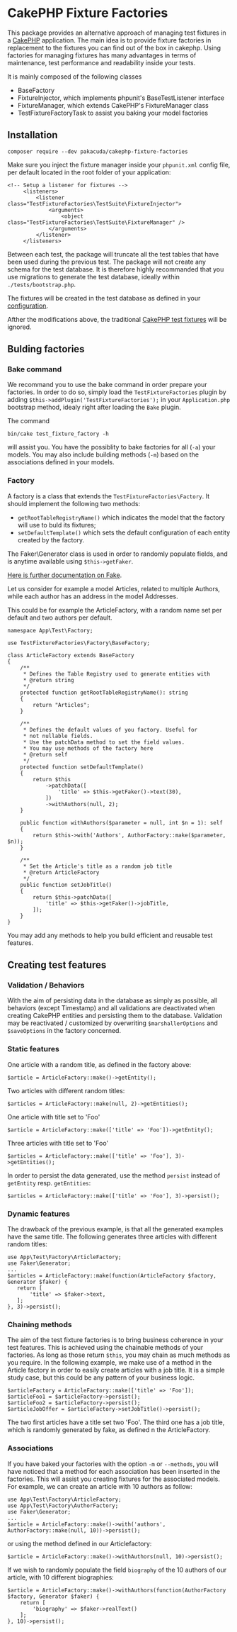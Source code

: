 # CakePHP Fixture Factories

This package provides an alternative approach of managing test fixtures in a [CakePHP](https://book.cakephp.org/4/en/development/testing.html) application. 
The main idea is to provide fixture factories in replacement to the fixtures you can find out of the box in cakephp.
Using factories for managing fixtures has many advantages in terms of maintenance, test performance and readability inside your tests.

It is mainly composed of the following classes
* BaseFactory
* FixtureInjector, which implements phpunit's BaseTestListener interface
* FixtureManager, which extends CakePHP's FixtureManager class
* TestFixtureFactoryTask to assist you baking your model factories 

## Installation

```
composer require --dev pakacuda/cakephp-fixture-factories
```

Make sure you inject the fixture manager inside your `phpunit.xml` config file, per default located in the root folder of your application:

```
<!-- Setup a listener for fixtures -->
     <listeners>
         <listener class="TestFixtureFactories\TestSuite\FixtureInjector">
             <arguments>
                 <object class="TestFixtureFactories\TestSuite\FixtureManager" />
             </arguments>
         </listener>
     </listeners>
``` 

Between each test, the package will truncate all the test tables that have been used during the previous test.
The package will not create any schema for the test database. It is therefore highly recommanded that you use
migrations to generate the test database, ideally within `./tests/bootstrap.php`.

The fixtures will be created in the test database as defined in your [configuration](https://book.cakephp.org/4/en/development/testing.html#test-database-setup).

Afther the modifications above, the traditional [CakePHP test fixtures](https://book.cakephp.org/4/en/development/testing.html#fixtures) will be ignored.  

## Bulding factories

### Bake command

We recommand you to use the bake command in order prepare your factories. In order to do so, simply load the `TestFixtureFactories` plugin 
by adding `$this->addPlugin('TestFixtureFactories');` in your `Application.php` bootstrap method, idealy right after loading the `Bake` plugin.

The command
```
bin/cake test_fixture_factory -h
```
will assist you. You have the possiblity to bake factories for all (`-a`) your models. You may also include building methods (`-m`)
based on the associations defined in your models.

### Factory
A factory is a class that extends the `TestFixtureFactories\Factory`. It should implement the following two methods:
* `getRootTableRegistryName()`  which indicates the model that the factory will use to buld its fixtures;
* `setDefaultTemplate()`  which sets the default configuration of each entity created by the factory.

The Faker\Generator class is used in order to randomly populate fields, and is anytime available using `$this->getFaker`.

[Here is further documentation on Fake](https://github.com/fzaninotto/Faker). 

Let us consider for example a model Articles, related to multiple Authors, while each author has an address in the model Addresses.

This could be for example the ArticleFactory, with a random name set per default and two authors per default.
```$xslt
namespace App\Test\Factory;

use TestFixtureFactories\Factory\BaseFactory;

class ArticleFactory extends BaseFactory
{
    /**
     * Defines the Table Registry used to generate entities with
     * @return string
     */
    protected function getRootTableRegistryName(): string
    {
        return "Articles";
    }

    /**
     * Defines the default values of you factory. Useful for
     * not nullable fields.
     * Use the patchData method to set the field values.
     * You may use methods of the factory here
     * @return self
     */
    protected function setDefaultTemplate()
    {
        return $this
            ->patchData([
                'title' => $this->getFaker()->text(30),
            ])
            ->withAuthors(null, 2);
    }

    public function withAuthors($parameter = null, int $n = 1): self
    {
        return $this->with('Authors', AuthorFactory::make($parameter, $n));
    }

    /**
     * Set the Article's title as a random job title     
     * @return ArticleFactory
     */
    public function setJobTitle()
    {
        return $this->patchData([
            'title' => $this->getFaker()->jobTitle,
        ]);
    }
}
```
You may add any methods to help you build efficient and reusable test features.

## Creating test features

### Validation / Behaviors
With the aim of persisting data in the database as simply as possible, all behaviors (except Timestamp) and all validations
are deactivated when creating CakePHP entities and persisting them to the database. Validation may be reactivated / customized by overwriting
 `$marshallerOptions` and `$saveOptions` in the factory concerned.

### Static features

One article with a random title, as defined in the factory above:
```
$article = ArticleFactory::make()->getEntity();
``` 
Two articles with different random titles:
```
$articles = ArticleFactory::make(null, 2)->getEntities();
``` 
One article with title set to 'Foo'
```
$article = ArticleFactory::make(['title' => 'Foo'])->getEntity();
``` 
Three articles with title set to 'Foo'
```
$articles = ArticleFactory::make(['title' => 'Foo'], 3)->getEntities();
``` 

In order to persist the data generated, use the method `persist` instead of `getEntity` resp. `getEntities`:
```
$articles = ArticleFactory::make(['title' => 'Foo'], 3)->persist();
```

### Dynamic features
The drawback of the previous example, is that all the generated examples have the same title. The following
generates three articles with different random titles:
```
use App\Test\Factory\ArticleFactory;
use Faker\Generator;
...
$articles = ArticleFactory::make(function(ArticleFactory $factory, Generator $faker) {
   return [
       'title' => $faker->text,
   ];
}, 3)->persist();
```

### Chaining methods
The aim of the test fixture factories is to bring business coherence in your test features.
This is achieved using the chainable methods of your factories. As long as those return `$this`, you may chain as much
methods as you require.
In the following example, we make use of a method in the Article factory in order to easily create articles with a job title.
It is a simple study case, but this could be any pattern of your business logic. 
```
$articleFactory = ArticleFactory::make(['title' => 'Foo']);
$articleFoo1 = $articleFactory->persist();
$articleFoo2 = $articleFactory->persist();
$articleJobOffer = $articleFactory->setJobTitle()->persist();
```
 
 The two first articles have a title set two 'Foo'. The third one has a job title, which is randomly generated by fake, as defined n the
 ArticleFactory. 
 
 ### Associations
 If you have baked your factories with the option `-m` or `--methods`, you will have noticed that a method for each association
 has been inserted in the factories. This will assist you creating fixtures for the associated models. For example, we can 
 create an article with 10 authors as follow:
 ```
use App\Test\Factory\ArticleFactory;
use App\Test\Factory\AuthorFactory;
use Faker\Generator;
...
 $article = ArticleFactory::make()->with('authors', AuthorFactory::make(null, 10))->persist();
```
or using the method defined in our Articlefactory:
```
$article = ArticleFactory::make()->withAuthors(null, 10)->persist();
```

If we wish to randomly populate the field `biography` of the 10 authors of our article, with 10 different biographies:
```
$article = ArticleFactory::make()->withAuthors(function(AuthorFactory $factory, Generator $faker) {
    return [
        'biography' => $faker->realText()
    ];
}, 10)->persist();
```
 
